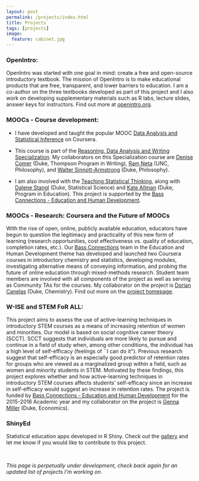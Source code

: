 ```yaml
---
layout: post
permalink: /projects/index.html
title: Projects
tags: [projects]
image:
  feature: cabinet.jpg
---
```


### OpenIntro: 

OpenIntro was started with one goal in mind: create a free and open-source introductory textbook. The mission of OpenIntro is to make educational products that are free, transparent, and lower barriers to education. I am a co-author on the three textbooks developed as part of this project and I also work on developing supplementary materials such as R labs, lecture slides, answer keys for instructors. Find out more at [openintro.org](https://www.openintro.org/index.php).


### MOOCs - Course development:

* I have developed and taught the popular MOOC [Data Analysis and Statistical Inference](https://www.coursera.org/course/statistics) on Coursera. 

* This course is part of the [Reasoning, Data Analysis and Writing Specialization](https://www.coursera.org/specialization/reasoning/8?utm_medium=courseDescripTop). My collaborators on this Specialization course are [Denise Comer](http://twp.duke.edu/people?Gurl=&Uil=1734&subpage=profile) (Duke, Thompson Program in Writing), [Ram Neta](http://philosophy.unc.edu/people/ram-neta/) (UNC, Philosophy), and [Walter Sinnott-Armstrong](http://sites.duke.edu/wsa/) (Duke, Philosophy).

* I am also involved with the [Teaching Statistical Thinking](https://www.coursera.org/course/teachstats1), along with [Dalene Stangl](https://stat.duke.edu/~dalene/) (Duke, Statistical Science) and [Kate Allman](http://educationprogram.duke.edu/people?Gurl=&Uil=17836&subpage=profile) (Duke, Program in Education). This project is supported by the [Bass Connections - Education and Human Development](https://bassconnections.duke.edu/theme/education-and-human-development).

### MOOCs - Research: Coursera and the Future of MOOCs

With the rise of open, online, publicly available education, educators have begun to question the legitimacy and practicality of this new form of learning (research opportunities, cost effectiveness vs. quality of education, completion rates, etc.). Our [Bass Connections](https://bassconnections.duke.edu/theme/education-and-human-development) team in the Education and Human Development theme has developed and launched two Coursera courses in introductory chemistry and statistics, developing modules, investigating alternative means of conveying information, and probing the future of online education through mixed-methods research. Student team members are involved with all components of the project as well as serving as Community TAs for the courses. My collaborator on the project is [Dorian Canelas](https://chem.duke.edu/faculty/dorian-canelas) (Duke, Chemistry). Find out more on the [project homepage](../future_of_moocs).

### W-ISE and STEM FoR ALL:

This project aims to assess the use of active-learning techniques in introductory STEM courses as a means of increasing retention of women and minorities. Our model is based on social cognitive career theory (SCCT). SCCT suggests that individuals are more likely to pursue and continue in a field of study when, among other conditions, the individual has a high level of self-efficacy (feelings of ``I can do it"). Previous research suggest that self-efficacy is an especially good predictor of retention rates for groups who are viewed as a marginalized group within a field, such as women and minority students in STEM. Motivated by these findings, this project explores whether and how active-learning techniques in introductory STEM courses affects students’ self-efficacy since an increase in self-efficacy would suggest an increase in retention rates. The project is funded by [Bass Connections - Education and Human Development](https://bassconnections.duke.edu/theme/education-and-human-development) for the 2015-2016 Academic year and my collaborator on the project is [Genna Miller](http://econ.duke.edu/people?Gurl=&Uil=5896&subpage=profile) (Duke, Economics).  

### ShinyEd

Statistical education apps developed in R Shiny. Check out the <a href="../shinyed/">gallery</a> and let me know if you would like to contribute to this project.

<br>

*This page is perpetually under development, check back again for an updated list of projects I'm working on.*

